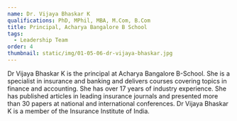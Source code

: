 ```yaml
---
name: Dr. Vijaya Bhaskar K
qualifications: PhD, MPhil, MBA, M.Com, B.Com
title: Principal, Acharya Bangalore B School
tags:
  - Leadership Team
order: 4
thumbnail: static/img/01-05-06-dr-vijaya-bhaskar.jpg
---
```

Dr Vijaya Bhaskar K is the principal at Acharya Bangalore B-School. She is a specialist in insurance and banking and delivers courses covering topics in finance and accounting. She has over 17 years of industry experience. She has published articles in leading insurance journals and presented more than 30 papers at national and international conferences. Dr Vijaya Bhaskar K is a member of the Insurance Institute of India.